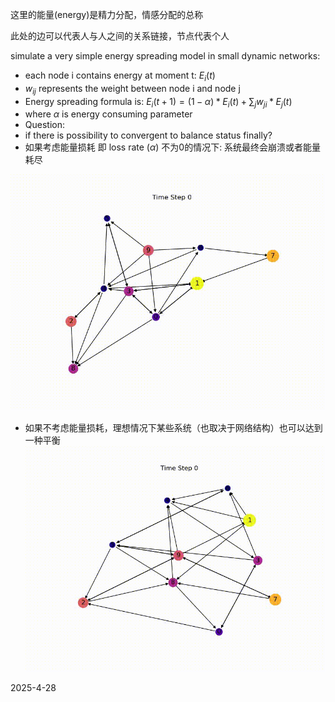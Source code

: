 这里的能量(energy)是精力分配，情感分配的总称

此处的边可以代表人与人之间的关系链接，节点代表个人

simulate a very simple energy spreading model in small dynamic networks:

* each node i contains energy at moment t: $E_i(t)$
* $w_{ij}$ represents the weight between node i and node j
* Energy spreading formula is: $E_i(t+1)=(1-\alpha)*E_i(t)+\sum_j w_{ji} *E_j(t)$
* where $\alpha$ is energy consuming parameter
* Question:
*   if there is possibility to convergent to balance status finally?
*   如果考虑能量损耗 即 loss rate ($\alpha$) 不为0的情况下: 系统最终会崩溃或者能量耗尽
  

![Dynamic Network Animation](../dynamic_network1.gif)



*  如果不考虑能量损耗，理想情况下某些系统（也取决于网络结构）也可以达到一种平衡
 ![Dynamic Network Animation](../dynamic_network.gif)

2025-4-28
